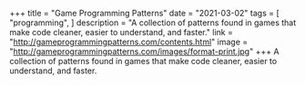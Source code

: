 +++
title = "Game Programming Patterns"
date = "2021-03-02"
tags = [
    "programming",
]
description = "A collection of patterns found in games that make code cleaner, easier to understand, and faster."
link = "http://gameprogrammingpatterns.com/contents.html"
image = "http://gameprogrammingpatterns.com/images/format-print.jpg"
+++
A collection of patterns found in games that make code cleaner, easier to understand, and faster.
